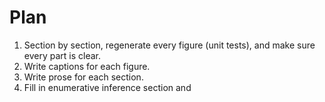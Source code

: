 # Plan

1. Section by section, regenerate every figure (unit tests), and make sure every part is clear.
2. Write captions for each figure.
3. Write prose for each section.
4. Fill in enumerative inference section and 
